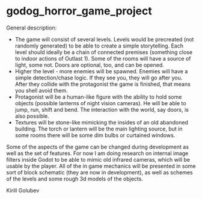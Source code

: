 # godog_horror_game_project

General description:
- The game will consist of several levels. Levels would be precreated (not
randomly generated) to be able to create a simple storytelling. Each level
should ideally be a chain of connected premises (something close to
indoor actions of Outlast 1). Some of the rooms will have a source of light,
some not. Doors are optional, too, and can be opened.
- Higher the level - more enemies will be spawned. Enemies will have a
simple detection/chase logic. If they see you, they will go after you. After
they collide with the protagonist the game is finished, that means you shell
avoid them.
- Protagonist will be a human-like figure with the ability to hold some objects
(possible lanterns of night vision cameras). He will be able to jump, run,
shift and bend. The interaction with the world, say doors, is also possible.
- Textures will be stone-like mimicking the insides of an old abandoned
building. The torch or lantern will be the main lighting source, but in some
rooms there will be some dim bulbs or curtained windows.

Some of the aspects of the game can be changed during development as well
as the set of features. For now I am doing research on internal image filters
inside Godot to be able to mimic old infrared cameras, which will be usable by
the player.
All of the in game mechanics will be presented in some sort of block
schematic (they are now in development), as well as schemes of the levels
and some rough 3d models of the objects.

Kirill Golubev
